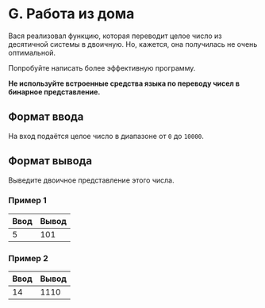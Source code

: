 # G. Работа из дома

Вася реализовал функцию, которая переводит целое число из десятичной системы в двоичную. Но, кажется, она получилась не 
очень оптимальной.

Попробуйте написать более эффективную программу.

**Не используйте встроенные средства языка по переводу чисел в бинарное представление.**

## Формат ввода

На вход подаётся целое число в диапазоне от `0` до `10000`.

## Формат вывода

Выведите двоичное представление этого числа.

### Пример 1

<table>
  <thead>
     <tr>
        <th>Ввод</th>
        <th>Вывод</th>
     </tr>
  </thead>
  <tbody>
     <tr>
        <td>5</td>
        <td>101</td>
     </tr>
  </tbody>
</table>

### Пример 2

<table>
  <thead>
     <tr>
        <th>Ввод</th>
        <th>Вывод</th>
     </tr>
  </thead>
  <tbody>
     <tr>
        <td>14</td>
        <td>1110</td>
     </tr>
  </tbody>
</table>